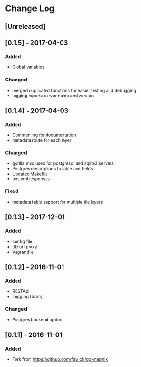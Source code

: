 Change Log
=========

## [Unreleased]


## [0.1.5] - 2017-04-03
### Added
 - Global variables
### Changed
 - merged duplicated functions for easier testing and debugging
 - logging reports server name and version

## [0.1.4] - 2017-04-03
### Added
 - Commenting for documentation
 - metadata route for each layer
### Changed
 - gorilla mux used for postgresql and sqlite3 servers
 - Postgres descriptions to table and fields
 - Updated Makefile
 - tms xml responses
### Fixed
 - metadata table support for multiple tile layers

## [0.1.3] - 2017-12-01
### Added
 - config file
 - tile url proxy
 - Vagrantfile

## [0.1.2] - 2016-11-01
### Added
 - RESTApi
 - Logging library
### Changed
 - Postgres backend option

## [0.1.1] - 2016-11-01
### Added
 - Fork from https://github.com/fawick/go-mapnik
